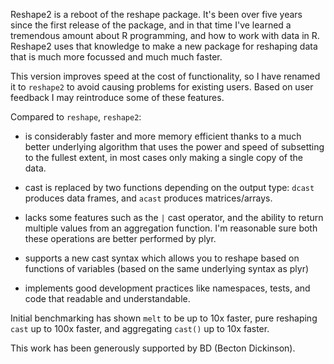 Reshape2 is a reboot of the reshape package. It's been over five years since the first release of the package, and in that time I've learned a tremendous amount about R programming, and how to work with data in R. Reshape2 uses that knowledge to make a new package for reshaping data that is much more focussed and much much faster.

This version improves speed at the cost of functionality, so I have renamed it to `reshape2` to avoid causing problems for existing users.  Based on user feedback I may reintroduce some of these features.

Compared to `reshape`, `reshape2`:

 * is considerably faster and more memory efficient thanks to a much better
   underlying algorithm that uses the power and speed of subsetting to the
   fullest extent, in most cases only making a single copy of the data.

 * cast is replaced by two functions depending on the output type: `dcast`
   produces data frames, and `acast` produces matrices/arrays.

 * lacks some features such as the `|` cast operator, and the ability to
   return multiple values from an aggregation function. I'm reasonable sure
   both these operations are better performed by plyr.

 * supports a new cast syntax which allows you to reshape based on functions
   of variables (based on the same underlying syntax as plyr)
   
 * implements good development practices like namespaces, tests, and code that
   readable and understandable.

Initial benchmarking has shown `melt` to be up to 10x faster, pure reshaping `cast` up to 100x faster, and aggregating `cast()` up to 10x faster.


This work has been generously supported by BD (Becton Dickinson).